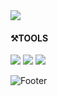 
<img src="https://capsule-render.vercel.app/api?type=soft&color=EBEDF2&height=200&section=header&text=Design_%20UI%20UX%20GUI&fontSize=20" />


#### ⚒TOOLS
<img src="https://img.shields.io/badge/adobe AI-69788C?style=flat-square&logo=tool&logoColor=FFFFFF"/> <img src="https://img.shields.io/badge/adobe PS-556273?style=flat-square&logo=tool&logoColor=FFFFFF"/> <img src="https://img.shields.io/badge/adobe XD-0F6DBF?style=flat-square&logo=tool&logoColor=FFFFFF"/>

![Footer](https://capsule-render.vercel.app/api?type=waving&color=AAA7F2&height=200&section=footer)
